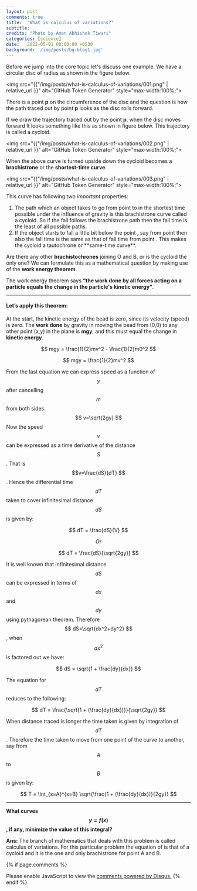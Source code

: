 ```yaml
---
layout: post
comments: true
title:  "What is calculus of variations?"
subtitle:
credits: "Photo by Aman Abhishek Tiwari"
categories: [science]
date:   2022-05-01 00:00:00 +0530
background: '/img/posts/bg-blog1.jpg'
---
```


Before we jump into the core topic let's discuss one example. We have a circular disc
 of radius  as shown in the figure below.

<img src="{{"/img/posts/what-is-calculus-of-variations/001.png" | relative_url }}" alt="GitHub Token Generator" style="max-width:100%;">

There is a point **p** on the circumference of the disc and the question is how the
path traced out by point **p** looks as the disc rolls forward.

If we draw the trajectory traced out by the point **p**, when the disc moves forward
 It looks something like this as shown in figure below. This trajectory is called a cycloid.

<img src="{{"/img/posts/what-is-calculus-of-variations/002.png" | relative_url }}" alt="GitHub Token Generator" style="max-width:100%;">

When the above curve is turned upside down the cycloid becomes a **brachistrone**
or the **shortest-time curve**.

<img src="{{"/img/posts/what-is-calculus-of-variations/003.png" | relative_url }}" alt="GitHub Token Generator" style="max-width:100%;">

This curve has following two *important* properties:

<ol>
  <li>The path which an object takes to go from point  to  in the shortest time
  possible under the influence of gravity is this brachistrone curve called a
  cycloid. So if the fall follows the brachistrone path then the fall time is
  the least of all possible paths.</li>

  <li>If the object starts to fall a little bit below the point , say from point
  then also the fall time is the same as that of fall time from point . This makes
  the cycloid a tautochrone or **same-time curve**.</li>
</ol>

Are there any other **brachistochrones** joining O and B, or is the cycloid the
only one? We can formulate this as a mathematical question by making use of the
**work energy theorem**. 

The work energy theorem says **“the work done by all forces acting on a particle
equals the change in the particle's kinetic energy”**.


------------------------------------------------------------------------------------------

<h4> Let’s apply this theorem: </h4>

At the start, the kinetic energy of the bead is zero, since its velocity (speed)
is zero. The **work done** by gravity in moving the bead from (0,0) to any other point
(x,y) in the plane is **mgy**, and this must equal the change in **kinetic energy**.

$$ mgy = \frac{1}{2}mv^2 - \frac{1}{2}m0^2 $$

$$ mgy = \frac{1}{2}mv^2 $$

From the last equation we can express speed as a function of $$y$$ after cancelling $$m$$
from both sides. $$ v=\sqrt{2gy} $$ Now the speed $$v$$ can be expressed as a time
derivative of the distance $$S$$. That is $$v=\frac{dS}{dT} $$. Hence the differential
time $$dT$$ taken to cover infinitesimal distance $$dS$$ is given by: 

$$ dT = \frac{dS}{V} $$

$$Or$$

$$ dT = \frac{dS}{\sqrt{2gy}} $$

It is well known that infinitesimal distance $$dS$$ can be expressed in terms of $$dx$$
and $$dy$$ using pythagorean theorem. Therefore $$ dS=\sqrt{dx^2+dy^2} $$, when $$dx^2$$
is factored out we have:

$$ dS = \sqrt{1 + \frac{dy}{dx}} $$

The equation for $$ dT $$ reduces to the following:

$$ dT = \frac{\sqrt{1 + (\frac{dy}{dx})}}{\sqrt{2gy}} $$

When distance traced is longer the time taken is given by integration of
$$dT$$. Therefore the time taken to move from one point of the curve to
another, say from $$A$$ to $$B$$ is given by:

$$ T = \int_{x=A}^{x=B} \sqrt{\frac{1 + (\frac{dy}{dx})}{2gy}} $$


------------------------------------------------------------------------------------------

**What curves $$y = ƒ(x)$$, if any, minimize the value of this integral?**

**Ans:** The branch of mathematics that deals with this problem is called calculus
of variations. For this particular problem the equation of  is that of a cycloid
and it is the one and only brachistrone for point A and B.



{% if page.comments %}
<div id="disqus_thread"></div>
<script>
    /**
     *  RECOMMENDED CONFIGURATION VARIABLES: EDIT AND UNCOMMENT THE SECTION BELOW TO INSERT DYNAMIC VALUES FROM YOUR PLATFORM OR CMS.
     *  LEARN WHY DEFINING THESE VARIABLES IS IMPORTANT: https://disqus.com/admin/universalcode/#configuration-variables
     */
    /*
    var disqus_config = function () {
        this.page.url = PAGE_URL;  // Replace PAGE_URL with your page's canonical URL variable
        this.page.identifier = PAGE_IDENTIFIER; // Replace PAGE_IDENTIFIER with your page's unique identifier variable
    };
    */
    (function() {  // REQUIRED CONFIGURATION VARIABLE: EDIT THE SHORTNAME BELOW
        var d = document, s = d.createElement('script');

        s.src = 'https://consultt-github-io.disqus.com/embed.js';  // IMPORTANT: Replace EXAMPLE with your forum shortname!

        s.setAttribute('data-timestamp', +new Date());
        (d.head || d.body).appendChild(s);
    })();
</script>
<noscript>Please enable JavaScript to view the <a href="https://disqus.com/?ref_noscript" rel="nofollow">comments powered by Disqus.</a></noscript>
{% endif %}
